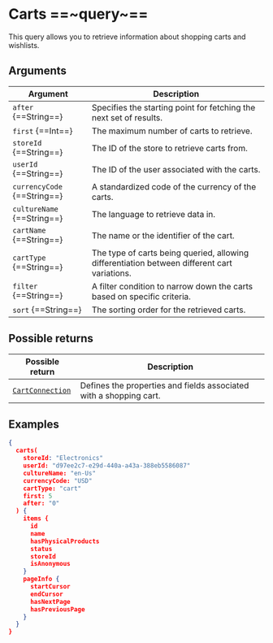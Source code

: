 # Carts ==~query~==

This query allows you to retrieve information about shopping carts and wishlists.

## Arguments

| Argument                        | Description                                                                                     |
|---------------------------------|-------------------------------------------------------------------------------------------------|
| `after` {==String==}            | Specifies the starting point for fetching the next set of results.                              |
| `first` {==Int==}               | The maximum number of carts to retrieve.                                                        |
| `storeId` {==String==}          | The ID of the store to retrieve carts from.                                                     |
| `userId` {==String==}           | The ID of the user associated with the carts.                                                   |
| `currencyCode` {==String==}     | A standardized code of the currency of the carts.                                               |
| `cultureName` {==String==}      | The language to retrieve data in.                                                               |
| `cartName` {==String==}         | The name or the identifier of the cart.                                                         |
| `cartType` {==String==}         | The type of carts being queried, allowing differentiation between different cart variations.    |
| `filter` {==String==}           | A filter condition to narrow down the carts based on specific criteria.                         |
| `sort` {==String==}             | The sorting order for the retrieved carts.                                                      |

## Possible returns

| Possible return                                         	| Description                                                              	|
|---------------------------------------------------------	|------------------------------------------------------------------------	|
| [`CartConnection`](../objects/cart-connection.md)         |  Defines the properties and fields associated with a shopping cart.    	|

## Examples

```json linenums="1"
{
  carts(
    storeId: "Electronics"
    userId: "d97ee2c7-e29d-440a-a43a-388eb5586087"
    cultureName: "en-Us"
    currencyCode: "USD"
    cartType: "cart"
    first: 5
    after: "0"
  ) {
    items {
      id
      name
      hasPhysicalProducts
      status
      storeId
      isAnonymous
    }
    pageInfo {
      startCursor
      endCursor
      hasNextPage
      hasPreviousPage
    }
  }
}

